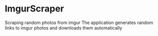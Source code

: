 # ImgurScraper
Scraping random photos from imgur
The application generates random links to imgur photos and downloads them automatically
